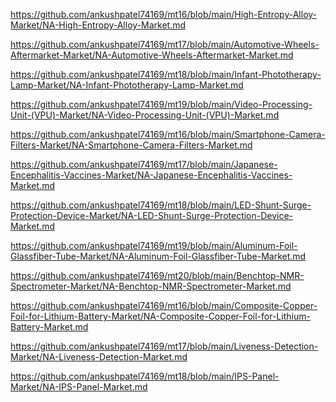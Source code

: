 <p><a href="https://github.com/ankushpatel74169/mt16/blob/main/High-Entropy-Alloy-Market/NA-High-Entropy-Alloy-Market.md">https://github.com/ankushpatel74169/mt16/blob/main/High-Entropy-Alloy-Market/NA-High-Entropy-Alloy-Market.md</a></p><p><a href="https://github.com/ankushpatel74169/mt17/blob/main/Automotive-Wheels-Aftermarket-Market/NA-Automotive-Wheels-Aftermarket-Market.md">https://github.com/ankushpatel74169/mt17/blob/main/Automotive-Wheels-Aftermarket-Market/NA-Automotive-Wheels-Aftermarket-Market.md</a></p><p><a href="https://github.com/ankushpatel74169/mt18/blob/main/Infant-Phototherapy-Lamp-Market/NA-Infant-Phototherapy-Lamp-Market.md">https://github.com/ankushpatel74169/mt18/blob/main/Infant-Phototherapy-Lamp-Market/NA-Infant-Phototherapy-Lamp-Market.md</a></p><p><a href="https://github.com/ankushpatel74169/mt19/blob/main/Video-Processing-Unit-(VPU)-Market/NA-Video-Processing-Unit-(VPU)-Market.md">https://github.com/ankushpatel74169/mt19/blob/main/Video-Processing-Unit-(VPU)-Market/NA-Video-Processing-Unit-(VPU)-Market.md</a></p><p><a href="https://github.com/ankushpatel74169/mt16/blob/main/Smartphone-Camera-Filters-Market/NA-Smartphone-Camera-Filters-Market.md">https://github.com/ankushpatel74169/mt16/blob/main/Smartphone-Camera-Filters-Market/NA-Smartphone-Camera-Filters-Market.md</a></p><p><a href="https://github.com/ankushpatel74169/mt17/blob/main/Japanese-Encephalitis-Vaccines-Market/NA-Japanese-Encephalitis-Vaccines-Market.md">https://github.com/ankushpatel74169/mt17/blob/main/Japanese-Encephalitis-Vaccines-Market/NA-Japanese-Encephalitis-Vaccines-Market.md</a></p><p><a href="https://github.com/ankushpatel74169/mt18/blob/main/LED-Shunt-Surge-Protection-Device-Market/NA-LED-Shunt-Surge-Protection-Device-Market.md">https://github.com/ankushpatel74169/mt18/blob/main/LED-Shunt-Surge-Protection-Device-Market/NA-LED-Shunt-Surge-Protection-Device-Market.md</a></p><p><a href="https://github.com/ankushpatel74169/mt19/blob/main/Aluminum-Foil-Glassfiber-Tube-Market/NA-Aluminum-Foil-Glassfiber-Tube-Market.md">https://github.com/ankushpatel74169/mt19/blob/main/Aluminum-Foil-Glassfiber-Tube-Market/NA-Aluminum-Foil-Glassfiber-Tube-Market.md</a></p><p><a href="https://github.com/ankushpatel74169/mt20/blob/main/Benchtop-NMR-Spectrometer-Market/NA-Benchtop-NMR-Spectrometer-Market.md">https://github.com/ankushpatel74169/mt20/blob/main/Benchtop-NMR-Spectrometer-Market/NA-Benchtop-NMR-Spectrometer-Market.md</a></p><p><a href="https://github.com/ankushpatel74169/mt16/blob/main/Composite-Copper-Foil-for-Lithium-Battery-Market/NA-Composite-Copper-Foil-for-Lithium-Battery-Market.md">https://github.com/ankushpatel74169/mt16/blob/main/Composite-Copper-Foil-for-Lithium-Battery-Market/NA-Composite-Copper-Foil-for-Lithium-Battery-Market.md</a></p><p><a href="https://github.com/ankushpatel74169/mt17/blob/main/Liveness-Detection-Market/NA-Liveness-Detection-Market.md">https://github.com/ankushpatel74169/mt17/blob/main/Liveness-Detection-Market/NA-Liveness-Detection-Market.md</a></p><p><a href="https://github.com/ankushpatel74169/mt18/blob/main/IPS-Panel-Market/NA-IPS-Panel-Market.md">https://github.com/ankushpatel74169/mt18/blob/main/IPS-Panel-Market/NA-IPS-Panel-Market.md</a></p>
